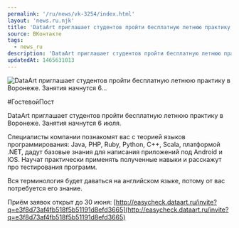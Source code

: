 ```yaml
---
permalink: '/ru/news/vk-3254/index.html'
layout: 'news.ru.njk'
title: 'DataArt приглашает студентов пройти бесплатную летнюю практику в Воронеже. Занятия начнутся 6'
source: ВКонтакте
tags:
  - news_ru
description: 'DataArt приглашает студентов пройти бесплатную летнюю практику в Воронеже. Занятия начнутся 6…'
updatedAt: 1465631013
---
```

![DataArt приглашает студентов пройти бесплатную летнюю практику в Воронеже. Занятия начнутся 6…](https://sun9-13.userapi.com/impf/c633228/v633228484/310df/CvtR7uWG-VM.jpg?size=1063x579&quality=96&proxy=1&sign=e47032cec3b136dd0d282e04d7b0b232&c_uniq_tag=gbzllZWHz49fhfb5Vp7wqoiZWI3uqhSzrsVs7sf7_EY&type=album)

#ГостевойПост

DataArt приглашает студентов пройти бесплатную летнюю практику в Воронеже. Занятия начнутся 6 июля.

Специалисты компании познакомят вас с теорией языков программирования: Java, PHP, Ruby, Python, C++, Scala, платформой .NET, дадут базовые знания для написания приложений под Android и IOS. Научат практически применять полученные навыки и расскажут про тестирования программ.

Вся терминология будет даваться на английском языке, потому от вас потребуется его знание.

Приём заявок открыт до 30 июня: [http://easycheck.dataart.ru/invite?q=e3f8d73af4fb518f5b51191d8efd3665](http://easycheck.dataart.ru/invite?q=e3f8d73af4fb518f5b51191d8efd3665)
